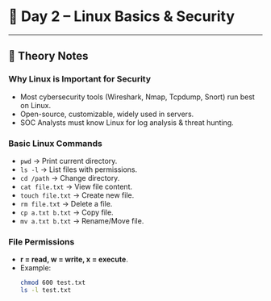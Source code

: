 # 📘 Day 2 – Linux Basics & Security  

---

## 🔹 Theory Notes

### Why Linux is Important for Security
- Most cybersecurity tools (Wireshark, Nmap, Tcpdump, Snort) run best on Linux.  
- Open-source, customizable, widely used in servers.  
- SOC Analysts must know Linux for log analysis & threat hunting.  

### Basic Linux Commands
- `pwd` → Print current directory.  
- `ls -l` → List files with permissions.  
- `cd /path` → Change directory.  
- `cat file.txt` → View file content.  
- `touch file.txt` → Create new file.  
- `rm file.txt` → Delete a file.  
- `cp a.txt b.txt` → Copy file.  
- `mv a.txt b.txt` → Rename/Move file.  

### File Permissions
- **r = read, w = write, x = execute**.  
- Example:  
  ```bash
  chmod 600 test.txt
  ls -l test.txt

